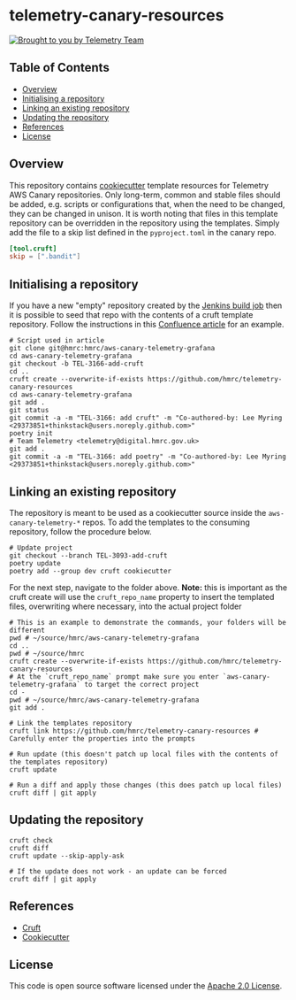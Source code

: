 # telemetry-canary-resources

[![Brought to you by Telemetry Team](https://img.shields.io/badge/MDTP-Telemetry-40D9C0?style=flat&labelColor=000000&logo=gov.uk)](https://confluence.tools.tax.service.gov.uk/display/TEL/Telemetry)

## Table of Contents
* [Overview](#Overview)
* [Initialising a repository](#Initialising-a-repository)
* [Linking an existing repository](#Linking-an-existing-repository)
* [Updating the repository](#Updating-the-repository)
* [References](#References)
* [License](#License)

## Overview
This repository contains [cookiecutter](https://github.com/cookiecutter/cookiecutter) template resources for Telemetry AWS
Canary repositories. Only long-term, common and stable files should be added, e.g. scripts or configurations that, when
the need to be changed, they can be changed in unison. It is worth noting that files in this template repository can be
overridden in the repository using the templates. Simply add the file to a skip list defined in the `pyproject.toml` in
the canary repo.

```toml
[tool.cruft]
skip = [".bandit"]
```

## Initialising a repository

If you have a new "empty" repository created by the [Jenkins build job](https://build.tax.service.gov.uk/job/PlatOps/job/Tools/job/create-a-repository/)
then it is possible to seed that repo with the contents of a cruft template repository. Follow the instructions in this
[Confluence article](https://confluence.tools.tax.service.gov.uk/display/TEL/How+to+initialise+a+repository+with+Cruft)
for an example.

```shell
# Script used in article
git clone git@hmrc:hmrc/aws-canary-telemetry-grafana
cd aws-canary-telemetry-grafana
git checkout -b TEL-3166-add-cruft
cd ..
cruft create --overwrite-if-exists https://github.com/hmrc/telemetry-canary-resources
cd aws-canary-telemetry-grafana
git add .
git status
git commit -a -m "TEL-3166: add cruft" -m "Co-authored-by: Lee Myring <29373851+thinkstack@users.noreply.github.com>"
poetry init
# Team Telemetry <telemetry@digital.hmrc.gov.uk>
git add .
git commit -a -m "TEL-3166: add poetry" -m "Co-authored-by: Lee Myring <29373851+thinkstack@users.noreply.github.com>"
```

## Linking an existing repository

The repository is meant to be used as a cookiecutter source inside the `aws-canary-telemetry-*` repos. To add the templates
to the consuming repository, follow the procedure below.

```shell
# Update project
git checkout --branch TEL-3093-add-cruft
poetry update
poetry add --group dev cruft cookiecutter
```

For the next step, navigate to the folder above. **Note:** this is important as the cruft create will use the
`cruft_repo_name` property to insert the templated files, overwriting where necessary, into the actual project folder

```shell
# This is an example to demonstrate the commands, your folders will be different
pwd # ~/source/hmrc/aws-canary-telemetry-grafana
cd ..
pwd # ~/source/hmrc
cruft create --overwrite-if-exists https://github.com/hmrc/telemetry-canary-resources
# At the `cruft_repo_name` prompt make sure you enter `aws-canary-telemetry-grafana` to target the correct project
cd -
pwd # ~/source/hmrc/aws-canary-telemetry-grafana
git add .
```

```shell
# Link the templates repository
cruft link https://github.com/hmrc/telemetry-canary-resources # Carefully enter the properties into the prompts

# Run update (this doesn't patch up local files with the contents of the templates repository)
cruft update

# Run a diff and apply those changes (this does patch up local files)
cruft diff | git apply
```

## Updating the repository

```shell
cruft check
cruft diff
cruft update --skip-apply-ask

# If the update does not work - an update can be forced
cruft diff | git apply
```

## References

* [Cruft](https://cruft.github.io/cruft)
* [Cookiecutter](https://cookiecutter.readthedocs.io/en/stable/)

## License

This code is open source software licensed under the [Apache 2.0 License]("http://www.apache.org/licenses/LICENSE-2.0.html").
